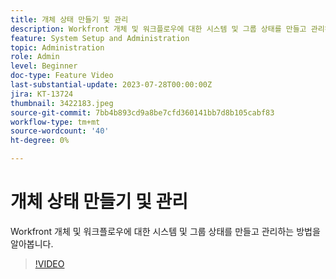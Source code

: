 ```yaml
---
title: 개체 상태 만들기 및 관리
description: Workfront 개체 및 워크플로우에 대한 시스템 및 그룹 상태를 만들고 관리하는 방법을 알아봅니다.
feature: System Setup and Administration
topic: Administration
role: Admin
level: Beginner
doc-type: Feature Video
last-substantial-update: 2023-07-28T00:00:00Z
jira: KT-13724
thumbnail: 3422183.jpeg
source-git-commit: 7bb4b893cd9a8be7cfd360141bb7d8b105cabf83
workflow-type: tm+mt
source-wordcount: '40'
ht-degree: 0%

---
```



# 개체 상태 만들기 및 관리

Workfront 개체 및 워크플로우에 대한 시스템 및 그룹 상태를 만들고 관리하는 방법을 알아봅니다.

>[!VIDEO](https://video.tv.adobe.com/v/3422183/?learn=on)

